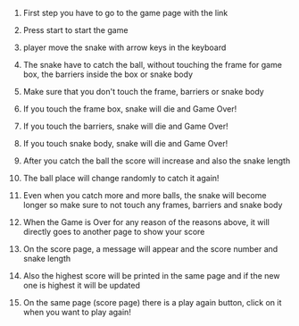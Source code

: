 1. First step you have to go to the game page with the link

2. Press start to start the game 

3. player move the snake with arrow keys in the keyboard

4. The snake have to catch the ball, without  touching the frame for game box, the barriers inside the box or snake body

5. Make sure that you don't touch the frame, barriers or snake body

6. If you touch the frame box, snake will die and Game Over!

7. If you touch the barriers, snake will die and Game Over!

8. If you touch snake body, snake will die and Game Over!

9. After you catch the ball the score will increase and also the snake length 

10. The ball place will change randomly to catch it again!

11. Even when you catch more and more balls, the snake will become longer so make sure to not touch any frames, barriers and snake body

12. When the Game is Over for any reason of the reasons above, it will directly goes to another page to show your score 

13. On the score page, a message will appear and the score number and snake length 

14. Also the highest score will be printed in the same page and if the new one is highest it will be updated 

15. On the same page (score page) there is a play again button, click on it when you want to play again!